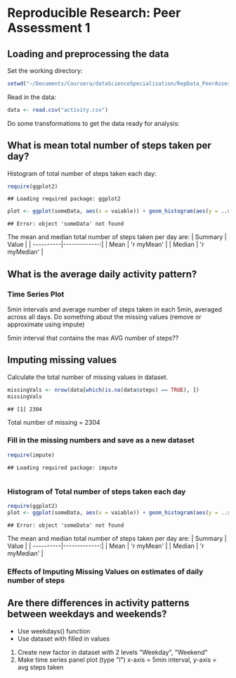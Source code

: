 # Reproducible Research: Peer Assessment 1


## Loading and preprocessing the data
Set the working directory:

```r
setwd("~/Documents/Coursera/dataScienceSpecialisation/RepData_PeerAssessment1")
```


Read in the data:

```r
data <- read.csv("activity.csv")
```


Do some transformations to get the data ready for analysis:



## What is mean total number of steps taken per day?
Histogram of total number of steps taken each day:

```r
require(ggplot2)
```

```
## Loading required package: ggplot2
```

```r
plot <- ggplot(someData, aes(x = vaiable)) + geom_histogram(aes(y = ..something..))
```

```
## Error: object 'someData' not found
```


The mean and median total number of steps taken per day are:
| Summary   | Value        | 
| ----------|-------------:|
| Mean      | 'r myMean'   |
| Median    | 'r myMedian' |


## What is the average daily activity pattern?
### Time Series Plot
5min intervals and average number of steps taken in each 5min, averaged across all days.
Do something about the missing values (remove or approximate using impute)

5min interval that contains the max AVG number of steps??


## Imputing missing values
Calculate the total number of missing values in dataset.

```r
missingVals <- nrow(data[which(is.na(data$steps) == TRUE), ])
missingVals
```

```
## [1] 2304
```

Total number of missing = 2304

### Fill in the missing numbers and save as a new dataset

```r
require(impute)
```

```
## Loading required package: impute
```

```r

```


### Histogram of Total number of steps taken each day

```r
require(ggplot2)
plot <- ggplot(someData, aes(x = vaiable)) + geom_histogram(aes(y = ..something..))
```

```
## Error: object 'someData' not found
```



The mean and median total number of steps taken per day are:
| Summary   | Value        | 
| ----------|-------------:|
| Mean      | 'r myMean'   |
| Median    | 'r myMedian' |

### Effects of Imputing Missing Values on estimates of daily number of steps

## Are there differences in activity patterns between weekdays and weekends?
- Use weekdays() function
- Use dataset with filled in values

1. Create new factor in dataset with 2 levels "Weekday", "Weekend"
2. Make time series panel plot (type "l") x-axis = 5min interval, y-axis = avg steps taken
























